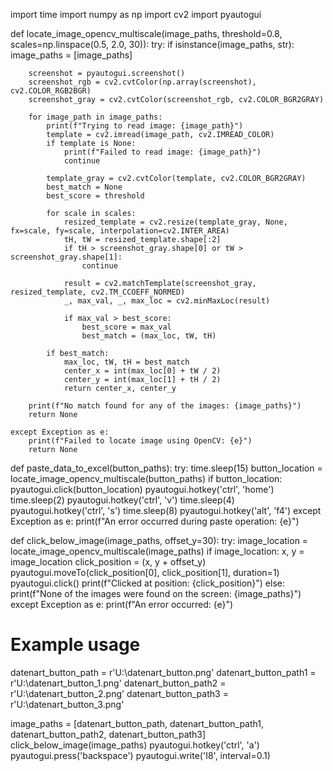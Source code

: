 import time
import numpy as np
import cv2
import pyautogui

def locate_image_opencv_multiscale(image_paths, threshold=0.8, scales=np.linspace(0.5, 2.0, 30)):
    try:
        if isinstance(image_paths, str):
            image_paths = [image_paths]

        screenshot = pyautogui.screenshot()
        screenshot_rgb = cv2.cvtColor(np.array(screenshot), cv2.COLOR_RGB2BGR)
        screenshot_gray = cv2.cvtColor(screenshot_rgb, cv2.COLOR_BGR2GRAY)

        for image_path in image_paths:
            print(f"Trying to read image: {image_path}")
            template = cv2.imread(image_path, cv2.IMREAD_COLOR)
            if template is None:
                print(f"Failed to read image: {image_path}")
                continue

            template_gray = cv2.cvtColor(template, cv2.COLOR_BGR2GRAY)
            best_match = None
            best_score = threshold

            for scale in scales:
                resized_template = cv2.resize(template_gray, None, fx=scale, fy=scale, interpolation=cv2.INTER_AREA)
                tH, tW = resized_template.shape[:2]
                if tH > screenshot_gray.shape[0] or tW > screenshot_gray.shape[1]:
                    continue

                result = cv2.matchTemplate(screenshot_gray, resized_template, cv2.TM_CCOEFF_NORMED)
                _, max_val, _, max_loc = cv2.minMaxLoc(result)

                if max_val > best_score:
                    best_score = max_val
                    best_match = (max_loc, tW, tH)

            if best_match:
                max_loc, tW, tH = best_match
                center_x = int(max_loc[0] + tW / 2)
                center_y = int(max_loc[1] + tH / 2)
                return center_x, center_y

        print(f"No match found for any of the images: {image_paths}")
        return None

    except Exception as e:
        print(f"Failed to locate image using OpenCV: {e}")
        return None

def paste_data_to_excel(button_paths):
    try:
        time.sleep(15)
        button_location = locate_image_opencv_multiscale(button_paths)
        if button_location:
            pyautogui.click(button_location)
        pyautogui.hotkey('ctrl', 'home')
        time.sleep(2)
        pyautogui.hotkey('ctrl', 'v')
        time.sleep(4)
        pyautogui.hotkey('ctrl', 's')
        time.sleep(8)
        pyautogui.hotkey('alt', 'f4')
    except Exception as e:
        print(f"An error occurred during paste operation: {e}")

def click_below_image(image_paths, offset_y=30):
    try:
        image_location = locate_image_opencv_multiscale(image_paths)
        if image_location:
            x, y = image_location
            click_position = (x, y + offset_y)
            pyautogui.moveTo(click_position[0], click_position[1], duration=1)
            pyautogui.click()
            print(f"Clicked at position: {click_position}")
        else:
            print(f"None of the images were found on the screen: {image_paths}")
    except Exception as e:
        print(f"An error occurred: {e}")

# Example usage
datenart_button_path = r'U:\datenart_button.png'
datenart_button_path1 = r'U:\datenart_button_1.png'
datenart_button_path2 = r'U:\datenart_button_2.png'
datenart_button_path3 = r'U:\datenart_button_3.png'

image_paths = [datenart_button_path, datenart_button_path1, datenart_button_path2, datenart_button_path3]
click_below_image(image_paths)
pyautogui.hotkey('ctrl', 'a')
pyautogui.press('backspace')
pyautogui.write('I8', interval=0.1)
